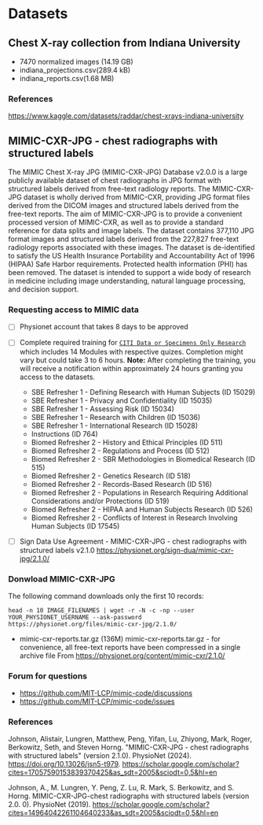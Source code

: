 # Datasets

## Chest X-ray collection from Indiana University

* 7470 normalized images (14.19 GB)
* indiana_projections.csv(289.4 kB)
* indiana_reports.csv(1.68 MB) 

### References
https://www.kaggle.com/datasets/raddar/chest-xrays-indiana-university     


## MIMIC-CXR-JPG - chest radiographs with structured labels

The MIMIC Chest X-ray JPG (MIMIC-CXR-JPG) Database v2.0.0 is a large publicly available dataset of chest radiographs in JPG format with structured labels derived from free-text radiology reports. The MIMIC-CXR-JPG dataset is wholly derived from MIMIC-CXR, providing JPG format files derived from the DICOM images and structured labels derived from the free-text reports. The aim of MIMIC-CXR-JPG is to provide a convenient processed version of MIMIC-CXR, as well as to provide a standard reference for data splits and image labels. The dataset contains 377,110 JPG format images and structured labels derived from the 227,827 free-text radiology reports associated with these images. The dataset is de-identified to satisfy the US Health Insurance Portability and Accountability Act of 1996 (HIPAA) Safe Harbor requirements. Protected health information (PHI) has been removed. The dataset is intended to support a wide body of research in medicine including image understanding, natural language processing, and decision support.

### Requesting access to MIMIC data
* [ ] Physionet account that takes 8 days to be approved
* [ ] Complete required training for [`CITI Data or Specimens Only Research`](https://physionet.org/about/citi-course/) which includes 14 Modules with respective quizes. Completion might vary but could take 3 to 6 hours. **Note:** After completing the training, you will receive a notification within approximately 24 hours granting you access to the datasets.
    * SBE Refresher 1 - Defining Research with Human Subjects (ID 15029)	 
    * SBE Refresher 1 - Privacy and Confidentiality (ID 15035)	
    * SBE Refresher 1 - Assessing Risk (ID 15034)	
    * SBE Refresher 1 - Research with Children (ID 15036)	
    * SBE Refresher 1 - International Research (ID 15028)	
    * Instructions (ID 764)	
    * Biomed Refresher 2 - History and Ethical Principles (ID 511)	
    * Biomed Refresher 2 - Regulations and Process (ID 512)	
    * Biomed Refresher 2 - SBR Methodologies in Biomedical Research (ID 515)	
    * Biomed Refresher 2 - Genetics Research (ID 518)	
    * Biomed Refresher 2 - Records-Based Research (ID 516)	
    * Biomed Refresher 2 - Populations in Research Requiring Additional Considerations and/or Protections (ID 519)	
    * Biomed Refresher 2 - HIPAA and Human Subjects Research (ID 526)	
    * Biomed Refresher 2 - Conflicts of Interest in Research Involving Human Subjects (ID 17545)	
* [ ] Sign Data Use Agreement - MIMIC-CXR-JPG - chest radiographs with structured labels v2.1.0
https://physionet.org/sign-dua/mimic-cxr-jpg/2.1.0/


### Donwload MIMIC-CXR-JPG
The following command downloads only the first 10 records:
```
head -n 10 IMAGE_FILENAMES | wget -r -N -c -np --user YOUR_PHYSIONET_USERNAME --ask-password https://physionet.org/files/mimic-cxr-jpg/2.1.0/
```

* mimic-cxr-reports.tar.gz (136M) mimic-cxr-reports.tar.gz - for convenience, all free-text reports have been compressed in a single archive file
From https://physionet.org/content/mimic-cxr/2.1.0/

### Forum for questions
* https://github.com/MIT-LCP/mimic-code/discussions
* https://github.com/MIT-LCP/mimic-code/issues 


### References 

Johnson, Alistair, Lungren, Matthew, Peng, Yifan, Lu, Zhiyong, Mark, Roger, Berkowitz, Seth, and Steven Horng. "MIMIC-CXR-JPG - chest radiographs with structured labels" (version 2.1.0). PhysioNet (2024). https://doi.org/10.13026/jsn5-t979. 
https://scholar.google.com/scholar?cites=17057590153839370425&as_sdt=2005&sciodt=0,5&hl=en

Johnson, A., M. Lungren, Y. Peng, Z. Lu, R. Mark, S. Berkowitz, and S. Horng. MIMIC-CXR-JPG-chest radiographs with structured labels (version 2.0. 0). PhysioNet (2019).
https://scholar.google.com/scholar?cites=14964042261104640233&as_sdt=2005&sciodt=0,5&hl=en


